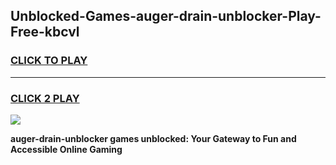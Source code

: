 
## Unblocked-Games-auger-drain-unblocker-Play-Free-kbcvl
<h3>
<a href="https://premium76.site?title=auger-drain-unblocker&ref=23A">CLICK TO PLAY</a></h3>
<hr>

<h3>
<a href="https://premium76.site?title=auger-drain-unblocker&ref=23A">CLICK 2 PLAY</a>
  
</h3>

<a href="https://premium76.site?title=auger-drain-unblocker&ref=23A"><img src="https://clearcache.store/games.png"></a>


**auger-drain-unblocker games unblocked: Your Gateway to Fun and Accessible Online Gaming**
